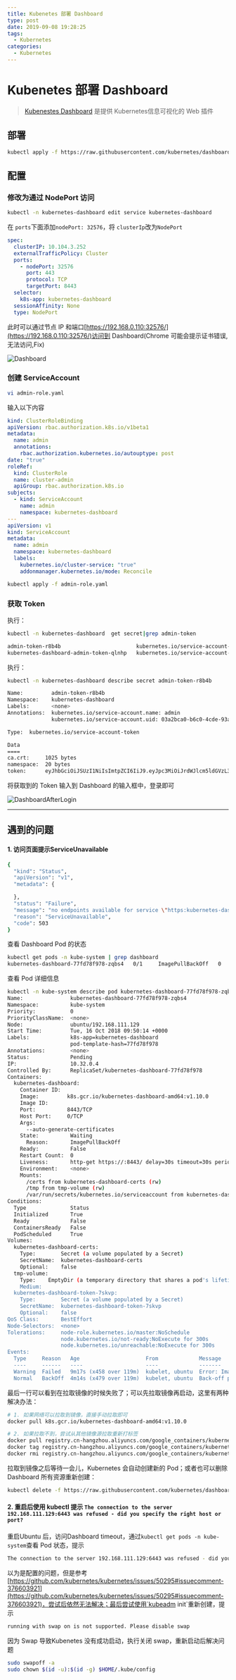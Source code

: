 ```yaml
---
title: Kubenetes 部署 Dashboard
type: post
date: 2019-09-08 19:28:25
tags:
  - Kubernetes
categories:
  - Kubernetes
---
```


# Kubenetes 部署 Dashboard

> [Kubenestes Dashboard](https://github.com/kubernetes/dashboard) 是提供 Kubernetes信息可视化的 Web 插件

## 部署

```bash
kubectl apply -f https://raw.githubusercontent.com/kubernetes/dashboard/v2.0.0-beta1/aio/deploy/recommended.yaml
```

## 配置

### 修改为通过 NodePort 访问

```bash
kubectl -n kubernetes-dashboard edit service kubernetes-dashboard
```

在 `ports`下面添加`nodePort: 32576`，将 `clusterIp`改为`NodePort`

```yaml
spec:
  clusterIP: 10.104.3.252
  externalTrafficPolicy: Cluster
  ports:
    - nodePort: 32576
      port: 443
      protocol: TCP
      targetPort: 8443
  selector:
    k8s-app: kubernetes-dashboard
  sessionAffinity: None
  type: NodePort
```

此时可以通过节点 IP 和端口[https://192.168.0.110:32576/](https://192.168.0.110:32576/)访问到 Dashboard(Chrome 可能会提示证书错误,无法访问,Fix)

![Dashboard](https://img.hellowood.dev/blog/KubernetesDashboard-1.png)

### 创建 ServiceAccount

```bash
vi admin-role.yaml
```

输入以下内容

```yaml
kind: ClusterRoleBinding
apiVersion: rbac.authorization.k8s.io/v1beta1
metadata:
  name: admin
  annotations:
    rbac.authorization.kubernetes.io/autouptype: post
date: "true"
roleRef:
  kind: ClusterRole
  name: cluster-admin
  apiGroup: rbac.authorization.k8s.io
subjects:
  - kind: ServiceAccount
    name: admin
    namespace: kubernetes-dashboard
---
apiVersion: v1
kind: ServiceAccount
metadata:
  name: admin
  namespace: kubernetes-dashboard
  labels:
    kubernetes.io/cluster-service: "true"
    addonmanager.kubernetes.io/mode: Reconcile
```

```bash
kubectl apply -f admin-role.yaml
```

### 获取 Token

执行：

```bash
kubectl -n kubernetes-dashboard  get secret|grep admin-token
```

```bash
admin-token-r8b4b                        kubernetes.io/service-account-token   3      48m
kubernetes-dashboard-admin-token-qlnhp   kubernetes.io/service-account-token   3      60m
```

执行：

```bash
kubectl -n kubernetes-dashboard describe secret admin-token-r8b4b
```

```bash
Name:         admin-token-r8b4b
Namespace:    kubernetes-dashboard
Labels:       <none>
Annotations:  kubernetes.io/service-account.name: admin
              kubernetes.io/service-account.uid: 03a2bca0-b6c0-4cde-93aa-c4a6cd70dfdb

Type:  kubernetes.io/service-account-token

Data
====
ca.crt:     1025 bytes
namespace:  20 bytes
token:      eyJhbGciOiJSUzI1NiIsImtpZCI6IiJ9.eyJpc3MiOiJrdWJlcm5ldGVzL3NlcnZpY2VhY2NvdW50Iiwia3ViZXJuZXRlcy5pby9zZXJ2aWNlYWNjb3VudC9uYW1lc3BhY2UiOiJrdWJlcm5ldGVzLWRhc2hib2FyZCIsImt1YmVybmV0ZXMuaW8vc2VydmljZWFjY291bnQvc2VjcmV0Lm5hbWUiOiJhZG1pbi10b2tlbi1yOGI0YiIsImt1YmVybmV0ZXMuaW8vc2VydmljZWFjY291bnQvc2VydmljZS1hY2NvdW50Lm5hbWUiOiJhZG1pbiIsImt1YmVybmV0ZXMuaW8vc2VydmljZWFjY291bnQvc2VydmljZS1hY2NvdW50LnVpZCI6IjAzYTJiY2EwLWI2YzAtNGNkZS05M2FhLWM0YTZjZDcwZGZkYiIsInN1YiI6InN5c3RlbTpzZXJ2aWNlYWNjb3VudDprdWJlcm5ldGVzLWRhc2hib2FyZDphZG1pbiJ9.g_dtJjhbLVfJRcdhlyYH-ekn08Dv3_Ok9oMZ7o0jU0Ri90sIhaANaprVlGK7QiKzIkz_BNT1Hw_reAseoOy7smFriKhn4a4wPMO0Ir1aJPavDdoVIEhBDHHzrukXl3mVO92WgkBkAMIo8HoVve-1pj9QVtT7hu_e8GXifyLu1v6s26lMbVouG8cPD4hzM2grRfhCt7qjioP3Gs6khtmHysu_uCBNW63HvuwzMBRS-lSr1ewWld4QnrvgqJ-IfLqAcjHjysNR26Xi9IBAswkq0E-1qSgIyduALITXx9FK9RqNBOTZ33OeDBCE-OYqmlIItDuYl4qRaksV3mccL4RVWA
```

将获取到的 Token 输入到 Dashboard 的输入框中，登录即可

![DashboardAfterLogin](https://img.hellowood.dev/blog/KubernetesDashboard-2.png)

---

## 遇到的问题

#### 1. 访问页面提示ServiceUnavailable

```bash
{
  "kind": "Status",
  "apiVersion": "v1",
  "metadata": {

  },
  "status": "Failure",
  "message": "no endpoints available for service \"https:kubernetes-dashboard:\"",
  "reason": "ServiceUnavailable",
  "code": 503
}
```

查看 Dashboard Pod 的状态

```bash
kubectl get pods -n kube-system | grep dashboard
kubernetes-dashboard-77fd78f978-zqbs4   0/1     ImagePullBackOff   0          115m
```

查看 Pod 详细信息

```bash
kubectl -n kube-system describe pod kubernetes-dashboard-77fd78f978-zqbs4
Name:               kubernetes-dashboard-77fd78f978-zqbs4
Namespace:          kube-system
Priority:           0
PriorityClassName:  <none>
Node:               ubuntu/192.168.111.129
Start Time:         Tue, 16 Oct 2018 09:50:14 +0000
Labels:             k8s-app=kubernetes-dashboard
                    pod-template-hash=77fd78f978
Annotations:        <none>
Status:             Pending
IP:                 10.32.0.4
Controlled By:      ReplicaSet/kubernetes-dashboard-77fd78f978
Containers:
  kubernetes-dashboard:
    Container ID:
    Image:         k8s.gcr.io/kubernetes-dashboard-amd64:v1.10.0
    Image ID:
    Port:          8443/TCP
    Host Port:     0/TCP
    Args:
      --auto-generate-certificates
    State:          Waiting
      Reason:       ImagePullBackOff
    Ready:          False
    Restart Count:  0
    Liveness:       http-get https://:8443/ delay=30s timeout=30s period=10s #success=1 #failure=3
    Environment:    <none>
    Mounts:
      /certs from kubernetes-dashboard-certs (rw)
      /tmp from tmp-volume (rw)
      /var/run/secrets/kubernetes.io/serviceaccount from kubernetes-dashboard-token-7skvp (ro)
Conditions:
  Type              Status
  Initialized       True
  Ready             False
  ContainersReady   False
  PodScheduled      True
Volumes:
  kubernetes-dashboard-certs:
    Type:        Secret (a volume populated by a Secret)
    SecretName:  kubernetes-dashboard-certs
    Optional:    false
  tmp-volume:
    Type:    EmptyDir (a temporary directory that shares a pod's lifetime)
    Medium:
  kubernetes-dashboard-token-7skvp:
    Type:        Secret (a volume populated by a Secret)
    SecretName:  kubernetes-dashboard-token-7skvp
    Optional:    false
QoS Class:       BestEffort
Node-Selectors:  <none>
Tolerations:     node-role.kubernetes.io/master:NoSchedule
                 node.kubernetes.io/not-ready:NoExecute for 300s
                 node.kubernetes.io/unreachable:NoExecute for 300s
Events:
  Type     Reason   Age                     From             Message
  ----     ------   ----                    ----             -------
  Warning  Failed   9m17s (x458 over 119m)  kubelet, ubuntu  Error: ImagePullBackOff
  Normal   BackOff  4m14s (x479 over 119m)  kubelet, ubuntu  Back-off pulling image "k8s.gcr.io/kubernetes-dashboard-amd64:v1.10.0"
```

最后一行可以看到在拉取镜像的时候失败了；可以先拉取镜像再启动，这里有两种解决办法：

```bash
# 1. 如果网络可以拉取到镜像，直接手动拉取即可
docker pull k8s.gcr.io/kubernetes-dashboard-amd64:v1.10.0

# 2. 如果拉取不到，尝试从其他镜像源拉取重新打标签
docker pull registry.cn-hangzhou.aliyuncs.com/google_containers/kubernetes-dashboard-amd64:v1.10.0
docker tag registry.cn-hangzhou.aliyuncs.com/google_containers/kubernetes-dashboard-amd64:v1.10.0 k8s.gcr.io/kubernetes-dashboard-amd64:v1.10.0
docker rmi registry.cn-hangzhou.aliyuncs.com/google_containers/kubernetes-dashboard-amd64:v1.10.0
```

拉取到镜像之后等待一会儿，Kubernetes 会自动创建新的 Pod；或者也可以删除 Dashboard 所有资源重新创建：

```bash
kubectl delete -f https://raw.githubusercontent.com/kubernetes/dashboard/master/src/deploy/recommended/kubernetes-dashboard.yaml
```

#### 2. 重启后使用 kubectl 提示 `The connection to the server 192.168.111.129:6443 was refused - did you specify the right host or port?`

重启Ubuntu 后，访问Dashboard timeout，通过`kubectl get pods -n kube-system`查看 Pod 状态，提示

```bash
The connection to the server 192.168.111.129:6443 was refused - did you specify the right host or port?
```

以为是配置的问题，但是参考 [https://github.com/kubernetes/kubernetes/issues/50295#issuecomment-376603921](https://github.com/kubernetes/kubernetes/issues/50295#issuecomment-376603921)，尝试后依然无法解决；最后尝试使用`kubeadm init`重新创建，提示

```bash
running with swap on is not supported. Please disable swap
```

因为 Swap 导致Kubenetes 没有成功启动，执行关闭 swap，重新启动后解决问题

```bash
sudo swapoff -a
sudo chown $(id -u):$(id -g) $HOME/.kube/config
```
